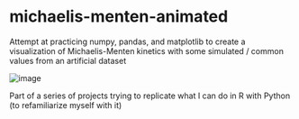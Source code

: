 # michaelis-menten-animated
Attempt at practicing numpy, pandas, and matplotlib to create a visualization of Michaelis-Menten kinetics with some simulated / common values from an artificial dataset

![image](https://github.com/user-attachments/assets/3f2d2041-34c7-49cf-be29-99a180a50bf5)

Part of a series of projects trying to replicate what I can do in R with Python (to refamiliarize myself with it)

